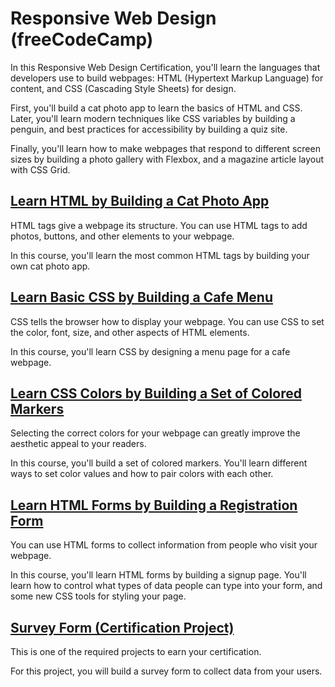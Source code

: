 # Responsive Web Design (freeCodeCamp)

In this Responsive Web Design Certification, you'll learn the languages that developers use to build webpages: HTML (Hypertext Markup Language) for content, and CSS (Cascading Style Sheets) for design.

First, you'll build a cat photo app to learn the basics of HTML and CSS. Later, you'll learn modern techniques like CSS variables by building a penguin, and best practices for accessibility by building a quiz site.

Finally, you'll learn how to make webpages that respond to different screen sizes by building a photo gallery with Flexbox, and a magazine article layout with CSS Grid.

## [Learn HTML by Building a Cat Photo App](https://github.com/JonathanAgarradoJCU/freeCodeCamp/tree/main/1.1%20Learn%20HTML%20by%20Building%20a%20Cat%20Photo%20App)
HTML tags give a webpage its structure. You can use HTML tags to add photos, buttons, and other elements to your webpage.

In this course, you'll learn the most common HTML tags by building your own cat photo app.

## [Learn Basic CSS by Building a Cafe Menu](https://github.com/JonathanAgarradoJCU/freeCodeCamp/tree/main/1.2%20Learn%20Basic%20CSS%20by%20Building%20a%20Cafe%20Menu%20index)
CSS tells the browser how to display your webpage. You can use CSS to set the color, font, size, and other aspects of HTML elements.

In this course, you'll learn CSS by designing a menu page for a cafe webpage.

## [Learn CSS Colors by Building a Set of Colored Markers](https://github.com/JonathanAgarradoJCU/freeCodeCamp/tree/main/1.3%20Learn%20CSS%20Colors%20by%20Building%20a%20Set%20of%20Colored%20Markers)
Selecting the correct colors for your webpage can greatly improve the aesthetic appeal to your readers.

In this course, you'll build a set of colored markers. You'll learn different ways to set color values and how to pair colors with each other.

## [Learn HTML Forms by Building a Registration Form](https://github.com/JonathanAgarradoJCU/freeCodeCamp/tree/main/1.4%20Learn%20HTML%20Forms%20by%20Building%20a%20Registration%20Form)
You can use HTML forms to collect information from people who visit your webpage.

In this course, you'll learn HTML forms by building a signup page. You'll learn how to control what types of data people can type into your form, and some new CSS tools for styling your page.

## [Survey Form (Certification Project)](https://github.com/JonathanAgarradoJCU/freeCodeCamp/tree/main/1.5%20Survey%20Form%20(Certification%20Project))
This is one of the required projects to earn your certification.

For this project, you will build a survey form to collect data from your users.